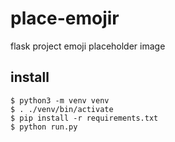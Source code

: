 # place-emojir
flask project emoji placeholder image

## install

```
$ python3 -m venv venv
$ . ./venv/bin/activate
$ pip install -r requirements.txt
$ python run.py
```
